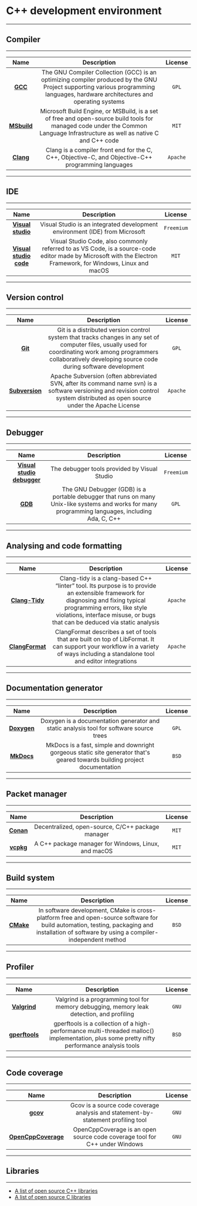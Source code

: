 # C++ development environment
_________________

## Compiler
_________________

Name | Description | License
:------------: | :-------------: | :------------:
**[GCC](https://gcc.gnu.org/)** | The GNU Compiler Collection (GCC) is an optimizing compiler produced by the GNU Project supporting various programming languages, hardware architectures and operating systems | `GPL`
**[MSbuild](https://learn.microsoft.com/en-us/visualstudio/msbuild/msbuild?view=vs-2022)** | Microsoft Build Engine, or MSBuild, is a set of free and open-source build tools for managed code under the Common Language Infrastructure as well as native C and C++ code | `MIT`
**[Clang](https://clang.llvm.org/)** | Clang is a compiler front end for the C, C++, Objective-C, and Objective-C++ programming languages | `Apache`

_________________

## IDE
_________________

Name | Description | License
:------------: | :-------------: | :------------:
**[Visual studio](https://visualstudio.microsoft.com/)** | Visual Studio is an integrated development environment (IDE) from Microsoft | `Freemium`
**[Visual studio code](https://code.visualstudio.com/)** | Visual Studio Code, also commonly referred to as VS Code, is a source-code editor made by Microsoft with the Electron Framework, for Windows, Linux and macOS | `MIT`

_________________

## Version control
_________________

Name | Description | License
:------------: | :-------------: | :------------:
**[Git](https://git-scm.com/)** | Git is a distributed version control system that tracks changes in any set of computer files, usually used for coordinating work among programmers collaboratively developing source code during software development | `GPL`
**[Subversion](https://subversion.apache.org/)** | Apache Subversion (often abbreviated SVN, after its command name svn) is a software versioning and revision control system distributed as open source under the Apache License | `Apache`

_________________

## Debugger
_________________

Name | Description | License
:------------: | :-------------: | :------------:
**[Visual studio debugger](https://learn.microsoft.com/en-us/visualstudio/debugger/debugger-feature-tour?view=vs-2022)** | The debugger tools provided by Visual Studio | `Freemium`
**[GDB](https://man7.org/linux/man-pages/man1/gdb.1.html)** | The GNU Debugger (GDB) is a portable debugger that runs on many Unix-like systems and works for many programming languages, including Ada, C, C++ | `GPL`

_________________

## Analysing and code formatting
_________________

Name | Description | License
:------------: | :-------------: | :------------:
**[Clang-Tidy](https://clang.llvm.org/extra/clang-tidy/)** | Clang-tidy is a clang-based C++ “linter” tool. Its purpose is to provide an extensible framework for diagnosing and fixing typical programming errors, like style violations, interface misuse, or bugs that can be deduced via static analysis | `Apache`
**[ClangFormat](https://clang.llvm.org/docs/ClangFormat.html)** | ClangFormat describes a set of tools that are built on top of LibFormat. It can support your workflow in a variety of ways including a standalone tool and editor integrations | `Apache`

_________________

## Documentation generator
_________________

Name | Description | License
:------------: | :-------------: | :------------:
**[Doxygen](https://www.doxygen.nl/)** | Doxygen is a documentation generator and static analysis tool for software source trees | `GPL`
**[MkDocs](https://www.mkdocs.org/)** | MkDocs is a fast, simple and downright gorgeous static site generator that's geared towards building project documentation | `BSD`

_________________

## Packet manager
_________________

Name | Description | License
:------------: | :-------------: | :------------:
**[Conan](https://conan.io/)** | Decentralized, open-source, C/C++ package manager | `MIT`
**[vcpkg](https://vcpkg.io/en/index.html)** | A C++ package manager for Windows, Linux, and macOS | `MIT`

_________________

## Build system
_________________

Name | Description | License
:------------: | :-------------: | :------------:
**[CMake](https://cmake.org/)**  | In software development, CMake is cross-platform free and open-source software for build automation, testing, packaging and installation of software by using a compiler-independent method | `BSD`

_________________

## Profiler
_________________

Name | Description | License
:------------: | :-------------: | :------------:
**[Valgrind](https://valgrind.org/)** | Valgrind is a programming tool for memory debugging, memory leak detection, and profiling | `GNU`
**[gperftools](https://github.com/gperftools/gperftools)** | gperftools is a collection of a high-performance multi-threaded malloc() implementation, plus some pretty nifty performance analysis tools | `BSD`

_________________

## Code coverage
_________________

Name | Description | License
:------------: | :-------------: | :------------:
**[gcov](https://gcc.gnu.org/onlinedocs/gcc/Gcov.html)** | Gcov is a source code coverage analysis and statement-by-statement profiling tool | `GNU`
**[OpenCppCoverage](https://github.com/OpenCppCoverage/OpenCppCoverage)** | OpenCppCoverage is an open source code coverage tool for C++ under Windows | `GNU`

_________________

## Libraries
_________________

* [A list of open source C++ libraries](https://en.cppreference.com/w/cpp/links/libs)
* [A list of open source C libraries](https://en.cppreference.com/w/cpp/links/libs)